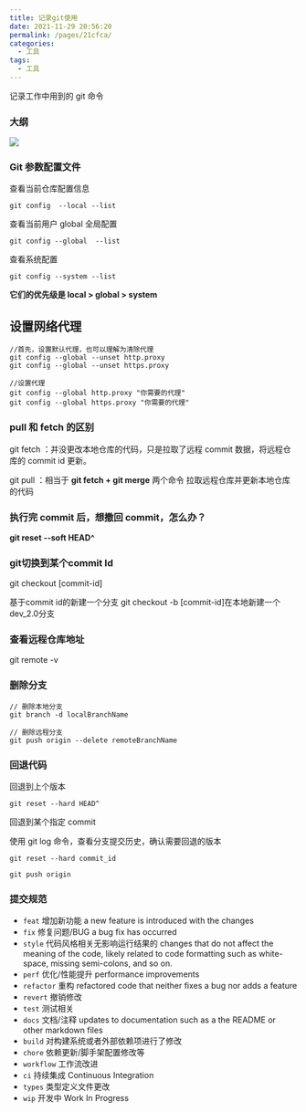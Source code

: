 ```yaml
---
title: 记录git使用
date: 2021-11-29 20:56:20
permalink: /pages/21cfca/
categories:
  - 工具
tags:
  - 工具
---
```


记录工作中用到的 git 命令

### 大纲

![](https://qiniu.espe.work/blog/20211129210823.png)

### Git 参数配置文件

查看当前仓库配置信息

```shell
git config  --local --list
```

查看当前用户 global 全局配置

```shell
git config --global  --list
```

查看系统配置

```shell
git config --system --list
```

**它们的优先级是 local > global > system**

## 设置网络代理

```shell
//首先，设置默认代理，也可以理解为清除代理
git config --global --unset http.proxy
git config --global --unset https.proxy

//设置代理
git config --global http.proxy "你需要的代理"
git config --global https.proxy "你需要的代理"
```

### pull 和 fetch 的区别

git fetch ：并没更改本地仓库的代码，只是拉取了远程 commit 数据，将远程仓库的 commit id 更新。

git pull ：相当于 **git fetch + git merge** 两个命令 拉取远程仓库并更新本地仓库的代码

### 执行完 commit 后，想撤回 commit，怎么办？

**git reset --soft HEAD^**

### git切换到某个commit Id

git checkout [commit-id]

基于commit id的新建一个分支
git checkout -b [commit-id]在本地新建一个dev_2.0分支
### 查看远程仓库地址

git remote -v

### 删除分支

```shell
// 删除本地分支
git branch -d localBranchName

// 删除远程分支
git push origin --delete remoteBranchName
```

### 回退代码

回退到上个版本

```shell
git reset --hard HEAD^
```

回退到某个指定 commit

使用 git log 命令，查看分支提交历史，确认需要回退的版本

```shell
git reset --hard commit_id

git push origin
```

### 提交规范

- `feat` 增加新功能 a new feature is introduced with the changes
- `fix` 修复问题/BUG a bug fix has occurred
- `style` 代码风格相关无影响运行结果的 changes that do not affect the meaning of the code, likely related to code formatting such as white-space, missing semi-colons, and so on.
- `perf` 优化/性能提升 performance improvements
- `refactor` 重构 refactored code that neither fixes a bug nor adds a feature
- `revert` 撤销修改
- `test` 测试相关
- `docs` 文档/注释 updates to documentation such as a the README or other markdown files
- `build` 对构建系统或者外部依赖项进行了修改
- `chore` 依赖更新/脚手架配置修改等
- `workflow` 工作流改进
- `ci` 持续集成 Continuous Integration
- `types` 类型定义文件更改
- `wip` 开发中 Work In Progress
